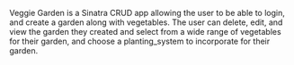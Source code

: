 Veggie Garden is a Sinatra CRUD app allowing the user to be able to login, and create a garden along with vegetables.
The user can delete, edit, and view the garden they created and select from a wide range of vegetables for their garden, and choose a planting_system to incorporate for their garden. 
